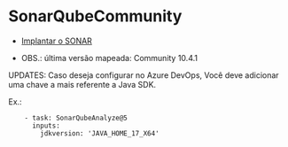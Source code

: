 # SonarQubeCommunity

- [Implantar o SONAR](https://portal.azure.com/#create/Microsoft.Template/uri/https%3A%2F%2Fraw.githubusercontent.com%2Fthomazbandeira%2FSonarQubeCommunity10%2Fmain%2FSonarAzureDeploy.json)



- OBS.: última versão mapeada: Community 10.4.1

UPDATES: Caso deseja configurar no Azure DevOps, Você deve adicionar uma chave a mais referente a Java SDK.

Ex.: 

        - task: SonarQubeAnalyze@5        
          inputs:        
            jdkversion: 'JAVA_HOME_17_X64'
